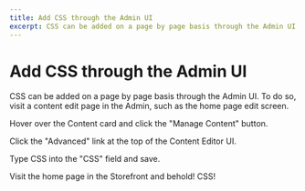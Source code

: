 ```yaml
---
title: Add CSS through the Admin UI
excerpt: CSS can be added on a page by page basis through the Admin UI. To do so, visit a content edit page in the Admin, such as the home page edit screen.
---
```


# Add CSS through the Admin UI

CSS can be added on a page by page basis through the Admin UI. To do so, visit a content edit page in the Admin, such as the home page edit screen.

<!-- TODO: add image of home page edit screen -->

Hover over the Content card and click the "Manage Content" button.

<!-- TODO: add image of hover interaction -->

Click the "Advanced" link at the top of the Content Editor UI.

<!-- TODO: add image of Content Editing UI, "Advanced" link highlighted -->

Type CSS into the "CSS" field and save.

<!-- TODO: update image
    <p><%= image_tag "images/css-admin-ui.png", alt: "CSS field in Admin" %></p>
    -->

Visit the home page in the Storefront and behold! CSS!

<!-- TODO: update image
    <p><%= image_tag "images/css-added-through-admin.png", alt: "CSS added through Admin" %></p>
    -->
